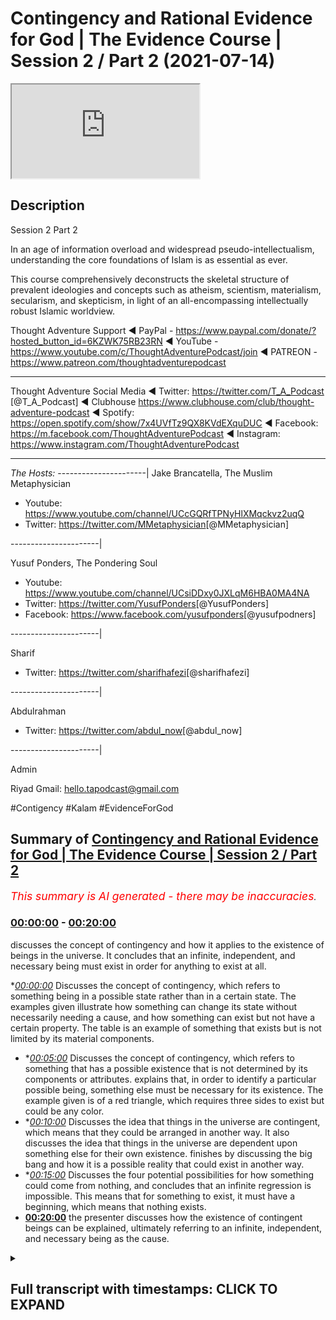 # Contingency and Rational Evidence for God | The Evidence Course | Session 2 / Part 2 (2021-07-14)

<iframe loading='lazy' src='https://www.youtube.com/embed/_jOj2QylBww'></iframe>

## Description

Session 2 Part 2

In an age of information overload and widespread pseudo-intellectualism, understanding the core foundations of Islam is as essential as ever. 

This course comprehensively deconstructs the skeletal structure of prevalent ideologies and concepts such as atheism, scientism, materialism, secularism, and skepticism, in light of an all-encompassing intellectually robust Islamic worldview.


Thought Adventure Support
◄ PayPal - https://www.paypal.com/donate/?hosted_button_id=6KZWK75RB23RN 
◄ YouTube - https://www.youtube.com/c/ThoughtAdventurePodcast/join
◄ PATREON - https://www.patreon.com/thoughtadventurepodcast
____________________________________________________________________

Thought Adventure Social Media
◄ Twitter: https://twitter.com/T_A_Podcast​​ [@T_A_Podcast]
◄ Clubhouse https://www.clubhouse.com/club/thought-adventure-podcast
◄ Spotify: https://open.spotify.com/show/7x4UVfTz9QX8KVdEXquDUC
◄ Facebook: https://m.facebook.com/ThoughtAdventurePodcast
◄ Instagram: https://www.instagram.com/ThoughtAdventurePodcast​

----------------------------------------------------------------

*The Hosts:*
----------------------|
Jake Brancatella, The Muslim Metaphysician

- Youtube: https://www.youtube.com/channel/UCcGQRfTPNyHlXMqckvz2uqQ
- Twitter:  https://twitter.com/MMetaphysician​​ [@MMetaphysician]

----------------------|

Yusuf Ponders, The Pondering Soul

- Youtube: https://www.youtube.com/channel/UCsiDDxy0JXLqM6HBA0MA4NA
- Twitter: https://twitter.com/YusufPonders​​ [@YusufPonders]
- Facebook: https://www.facebook.com/yusufponders​ [@yusufpodners]

----------------------|

Sharif

- Twitter: https://twitter.com/sharifhafezi​​ [@sharifhafezi]

----------------------|

Abdulrahman

- Twitter: https://twitter.com/abdul_now​ [@abdul_now]

----------------------|

Admin

Riyad 
Gmail: hello.tapodcast@gmail.com

#Contigency #Kalam #EvidenceForGod

## Summary of [Contingency and Rational Evidence for God | The Evidence Course | Session 2 / Part 2](https://www.youtube.com/watch?v=_jOj2QylBww)


*<span style="color:red; font-size:125%">This summary is AI generated - there may be inaccuracies</span>. [](/)*

### [00:00:00](https://www.youtube.com/watch?v=_jOj2QylBww&t=0) - [00:20:00](https://www.youtube.com/watch?v=_jOj2QylBww&t=1200)

 discusses the concept of contingency and how it applies to the existence of beings in the universe. It concludes that an infinite, independent, and necessary being must exist in order for anything to exist at all.

**[00:00:00](https://www.youtube.com/watch?v=_jOj2QylBww&t=0)* Discusses the concept of contingency, which refers to something being in a possible state rather than in a certain state. The examples given illustrate how something can change its state without necessarily needing a cause, and how something can exist but not have a certain property. The table is an example of something that exists but is not limited by its material components.
* **[00:05:00](https://www.youtube.com/watch?v=_jOj2QylBww&t=300)* Discusses the concept of contingency, which refers to something that has a possible existence that is not determined by its components or attributes.  explains that, in order to identify a particular possible being, something else must be necessary for its existence. The example given is of a red triangle, which requires three sides to exist but could be any color.
* **[00:10:00](https://www.youtube.com/watch?v=_jOj2QylBww&t=600)* Discusses the idea that things in the universe are contingent, which means that they could be arranged in another way. It also discusses the idea that things in the universe are dependent upon something else for their own existence.  finishes by discussing the big bang and how it is a possible reality that could exist in another way.
* **[00:15:00](https://www.youtube.com/watch?v=_jOj2QylBww&t=900)* Discusses the four potential possibilities for how something could come from nothing, and concludes that an infinite regression is impossible. This means that for something to exist, it must have a beginning, which means that nothing exists.
* **[00:20:00](https://www.youtube.com/watch?v=_jOj2QylBww&t=1200)**  the presenter discusses how the existence of contingent beings can be explained, ultimately referring to an infinite, independent, and necessary being as the cause.

<details><summary><h2>Full transcript with timestamps: CLICK TO EXPAND</h2></summary>

[0:00:15](https://youtu.be/_jOj2QylBww?t=15) rational thinking requires us to sense  
[0:00:17](https://youtu.be/_jOj2QylBww?t=17) the reality as a starting point  
[0:00:19](https://youtu.be/_jOj2QylBww?t=19) the verses of the quran also direct us  
[0:00:22](https://youtu.be/_jOj2QylBww?t=22) to study the reality around us  
[0:00:24](https://youtu.be/_jOj2QylBww?t=24) as a means to understand the existence  
[0:00:25](https://youtu.be/_jOj2QylBww?t=25) of the creator  
[0:00:28](https://youtu.be/_jOj2QylBww?t=28) this leads us to the idea of contingency  
[0:00:33](https://youtu.be/_jOj2QylBww?t=33) in essence identifying something as  
[0:00:35](https://youtu.be/_jOj2QylBww?t=35) contingent  
[0:00:36](https://youtu.be/_jOj2QylBww?t=36) results in us asking the question  
[0:00:40](https://youtu.be/_jOj2QylBww?t=40) why does it exist or primarily what is  
[0:00:43](https://youtu.be/_jOj2QylBww?t=43) the cause  
[0:00:44](https://youtu.be/_jOj2QylBww?t=44) behind its existence  
[0:00:47](https://youtu.be/_jOj2QylBww?t=47) i think it's important that we get into  
[0:00:49](https://youtu.be/_jOj2QylBww?t=49) the discussion and explain what this  
[0:00:50](https://youtu.be/_jOj2QylBww?t=50) term contingent really means  
[0:00:53](https://youtu.be/_jOj2QylBww?t=53) but before i go in and explain directly  
[0:00:55](https://youtu.be/_jOj2QylBww?t=55) what contingent means  
[0:00:56](https://youtu.be/_jOj2QylBww?t=56) i want to give you some examples and  
[0:00:58](https://youtu.be/_jOj2QylBww?t=58) it's through these examples that will  
[0:01:00](https://youtu.be/_jOj2QylBww?t=60) better understand what this term is  
[0:01:03](https://youtu.be/_jOj2QylBww?t=63) so imagine while you're watching this  
[0:01:05](https://youtu.be/_jOj2QylBww?t=65) video  
[0:01:06](https://youtu.be/_jOj2QylBww?t=66) you see a tennis ball flash across the  
[0:01:09](https://youtu.be/_jOj2QylBww?t=69) screen  
[0:01:11](https://youtu.be/_jOj2QylBww?t=71) yours and my natural reaction is to ask  
[0:01:15](https://youtu.be/_jOj2QylBww?t=75) who and what caused that to occur what  
[0:01:18](https://youtu.be/_jOj2QylBww?t=78) caused this tennis ball  
[0:01:19](https://youtu.be/_jOj2QylBww?t=79) to move from one part of the screen to  
[0:01:21](https://youtu.be/_jOj2QylBww?t=81) another  
[0:01:23](https://youtu.be/_jOj2QylBww?t=83) similarly if i hear a knocking on the  
[0:01:26](https://youtu.be/_jOj2QylBww?t=86) door  
[0:01:28](https://youtu.be/_jOj2QylBww?t=88) i'm going to ask the question who's  
[0:01:30](https://youtu.be/_jOj2QylBww?t=90) caused the knocking on the door  
[0:01:33](https://youtu.be/_jOj2QylBww?t=93) what is the cause behind that knocking  
[0:01:34](https://youtu.be/_jOj2QylBww?t=94) on the door  
[0:01:36](https://youtu.be/_jOj2QylBww?t=96) and so with these two examples  
[0:01:40](https://youtu.be/_jOj2QylBww?t=100) we're noticing certain things the first  
[0:01:43](https://youtu.be/_jOj2QylBww?t=103) thing that we notice  
[0:01:44](https://youtu.be/_jOj2QylBww?t=104) is the idea of change when something  
[0:01:48](https://youtu.be/_jOj2QylBww?t=108) changes from one form to another  
[0:01:51](https://youtu.be/_jOj2QylBww?t=111) we ask the question what brought that  
[0:01:54](https://youtu.be/_jOj2QylBww?t=114) change about  
[0:01:55](https://youtu.be/_jOj2QylBww?t=115) the second thing is that these things  
[0:01:58](https://youtu.be/_jOj2QylBww?t=118) don't have to be the way they are  
[0:02:02](https://youtu.be/_jOj2QylBww?t=122) so when a ball moves it doesn't have to  
[0:02:05](https://youtu.be/_jOj2QylBww?t=125) move  
[0:02:06](https://youtu.be/_jOj2QylBww?t=126) but it does move and it might have moved  
[0:02:09](https://youtu.be/_jOj2QylBww?t=129) from a position of  
[0:02:10](https://youtu.be/_jOj2QylBww?t=130) uh stationary position to  
[0:02:14](https://youtu.be/_jOj2QylBww?t=134) motion so there is change and there's  
[0:02:17](https://youtu.be/_jOj2QylBww?t=137) not  
[0:02:17](https://youtu.be/_jOj2QylBww?t=137) just change but it changes in a way they  
[0:02:20](https://youtu.be/_jOj2QylBww?t=140) didn't have to  
[0:02:22](https://youtu.be/_jOj2QylBww?t=142) so when we've identified these two  
[0:02:25](https://youtu.be/_jOj2QylBww?t=145) characteristics  
[0:02:26](https://youtu.be/_jOj2QylBww?t=146) that there is change and that it didn't  
[0:02:28](https://youtu.be/_jOj2QylBww?t=148) have to be that way  
[0:02:31](https://youtu.be/_jOj2QylBww?t=151) when we identify these two things we  
[0:02:33](https://youtu.be/_jOj2QylBww?t=153) inevitably ask  
[0:02:35](https://youtu.be/_jOj2QylBww?t=155) what is the reason for it to do that why  
[0:02:38](https://youtu.be/_jOj2QylBww?t=158) did it change  
[0:02:40](https://youtu.be/_jOj2QylBww?t=160) or in essence what is the cause  
[0:02:44](https://youtu.be/_jOj2QylBww?t=164) that has caused this particular state so  
[0:02:46](https://youtu.be/_jOj2QylBww?t=166) a door  
[0:02:47](https://youtu.be/_jOj2QylBww?t=167) the door is not knocking there is no  
[0:02:50](https://youtu.be/_jOj2QylBww?t=170) sound coming from the door  
[0:02:51](https://youtu.be/_jOj2QylBww?t=171) and suddenly i hear tap tap tap  
[0:02:55](https://youtu.be/_jOj2QylBww?t=175) and there is a knocking and i think to  
[0:02:57](https://youtu.be/_jOj2QylBww?t=177) myself  
[0:02:58](https://youtu.be/_jOj2QylBww?t=178) that's a change in state and so as a  
[0:03:01](https://youtu.be/_jOj2QylBww?t=181) result  
[0:03:02](https://youtu.be/_jOj2QylBww?t=182) and it's not necessary for the door just  
[0:03:05](https://youtu.be/_jOj2QylBww?t=185) make this sound  
[0:03:07](https://youtu.be/_jOj2QylBww?t=187) so i'm going to ask what's caused that  
[0:03:09](https://youtu.be/_jOj2QylBww?t=189) what's the explanation behind it  
[0:03:11](https://youtu.be/_jOj2QylBww?t=191) who caused it therefore we say that it's  
[0:03:15](https://youtu.be/_jOj2QylBww?t=195) in a possible state  
[0:03:17](https://youtu.be/_jOj2QylBww?t=197) knocking is a possibility of the door  
[0:03:20](https://youtu.be/_jOj2QylBww?t=200) the ball moving is a possibility of the  
[0:03:22](https://youtu.be/_jOj2QylBww?t=202) ball  
[0:03:23](https://youtu.be/_jOj2QylBww?t=203) yeah the fact that the ball is  
[0:03:25](https://youtu.be/_jOj2QylBww?t=205) stationary is a possibility  
[0:03:27](https://youtu.be/_jOj2QylBww?t=207) of the the ball as well  
[0:03:30](https://youtu.be/_jOj2QylBww?t=210) let's look at another example let's look  
[0:03:33](https://youtu.be/_jOj2QylBww?t=213) at the example of a table made out of  
[0:03:35](https://youtu.be/_jOj2QylBww?t=215) wood  
[0:03:36](https://youtu.be/_jOj2QylBww?t=216) the wooden table's existence existence  
[0:03:40](https://youtu.be/_jOj2QylBww?t=220) is dependent upon the existence of wood  
[0:03:42](https://youtu.be/_jOj2QylBww?t=222) what it's made out of  
[0:03:43](https://youtu.be/_jOj2QylBww?t=223) i have a wooden table it's made out of  
[0:03:46](https://youtu.be/_jOj2QylBww?t=226) wood  
[0:03:47](https://youtu.be/_jOj2QylBww?t=227) if i had no wood i would have no table  
[0:03:51](https://youtu.be/_jOj2QylBww?t=231) but let's ask the other question  
[0:03:54](https://youtu.be/_jOj2QylBww?t=234) if i had wood does it mean i have a  
[0:03:57](https://youtu.be/_jOj2QylBww?t=237) table  
[0:03:59](https://youtu.be/_jOj2QylBww?t=239) the answer is no why why why can we say  
[0:04:02](https://youtu.be/_jOj2QylBww?t=242) that if i had wood  
[0:04:03](https://youtu.be/_jOj2QylBww?t=243) does not necessarily mean i have a table  
[0:04:05](https://youtu.be/_jOj2QylBww?t=245) that's because  
[0:04:07](https://youtu.be/_jOj2QylBww?t=247) the wood that makes up the table it  
[0:04:09](https://youtu.be/_jOj2QylBww?t=249) could be  
[0:04:10](https://youtu.be/_jOj2QylBww?t=250) in a number of possible states  
[0:04:13](https://youtu.be/_jOj2QylBww?t=253) one of which is a table so that you out  
[0:04:16](https://youtu.be/_jOj2QylBww?t=256) of the wood you could make a chair  
[0:04:17](https://youtu.be/_jOj2QylBww?t=257) out of the wood you could make a make a  
[0:04:19](https://youtu.be/_jOj2QylBww?t=259) wooden bed  
[0:04:21](https://youtu.be/_jOj2QylBww?t=261) out of the wood maybe spoons so simply  
[0:04:24](https://youtu.be/_jOj2QylBww?t=264) having its material components  
[0:04:26](https://youtu.be/_jOj2QylBww?t=266) doesn't necessitate the existence of the  
[0:04:28](https://youtu.be/_jOj2QylBww?t=268) particular form  
[0:04:30](https://youtu.be/_jOj2QylBww?t=270) in this case the table so just because i  
[0:04:32](https://youtu.be/_jOj2QylBww?t=272) have  
[0:04:33](https://youtu.be/_jOj2QylBww?t=273) the word does not necessarily mean i  
[0:04:36](https://youtu.be/_jOj2QylBww?t=276) have the table  
[0:04:37](https://youtu.be/_jOj2QylBww?t=277) because the word could exist in a number  
[0:04:39](https://youtu.be/_jOj2QylBww?t=279) of different  
[0:04:40](https://youtu.be/_jOj2QylBww?t=280) possible states so it and also the other  
[0:04:44](https://youtu.be/_jOj2QylBww?t=284) thing about the  
[0:04:45](https://youtu.be/_jOj2QylBww?t=285) the table is that it's could be bigger  
[0:04:48](https://youtu.be/_jOj2QylBww?t=288) and smaller than it actually maybe is  
[0:04:51](https://youtu.be/_jOj2QylBww?t=291) so it could be four feet wide or it  
[0:04:54](https://youtu.be/_jOj2QylBww?t=294) could be two feet wide  
[0:04:56](https://youtu.be/_jOj2QylBww?t=296) so the table is therefore limited  
[0:05:00](https://youtu.be/_jOj2QylBww?t=300) has a particular set of dimensions  
[0:05:03](https://youtu.be/_jOj2QylBww?t=303) has a specific or set of limits  
[0:05:10](https://youtu.be/_jOj2QylBww?t=310) so by identifying the specific set of  
[0:05:13](https://youtu.be/_jOj2QylBww?t=313) limits  
[0:05:13](https://youtu.be/_jOj2QylBww?t=313) out of a number of possible limits could  
[0:05:15](https://youtu.be/_jOj2QylBww?t=315) be bigger could be smaller  
[0:05:17](https://youtu.be/_jOj2QylBww?t=317) we would validly ask the question why is  
[0:05:20](https://youtu.be/_jOj2QylBww?t=320) it  
[0:05:20](https://youtu.be/_jOj2QylBww?t=320) that size why is the wood  
[0:05:24](https://youtu.be/_jOj2QylBww?t=324) into a table and not a chair  
[0:05:28](https://youtu.be/_jOj2QylBww?t=328) whose does its material components  
[0:05:30](https://youtu.be/_jOj2QylBww?t=330) determine  
[0:05:31](https://youtu.be/_jOj2QylBww?t=331) obviously a particular size or  
[0:05:32](https://youtu.be/_jOj2QylBww?t=332) limitations no it doesn't not  
[0:05:34](https://youtu.be/_jOj2QylBww?t=334) necessarily  
[0:05:35](https://youtu.be/_jOj2QylBww?t=335) if i had loads of wood i could still  
[0:05:37](https://youtu.be/_jOj2QylBww?t=337) make a small table and leave the rest of  
[0:05:39](https://youtu.be/_jOj2QylBww?t=339) the wood away  
[0:05:41](https://youtu.be/_jOj2QylBww?t=341) or does it be in a table mean it has to  
[0:05:43](https://youtu.be/_jOj2QylBww?t=343) be a particular size no it doesn't  
[0:05:46](https://youtu.be/_jOj2QylBww?t=346) so we can have numerous potential sizes  
[0:05:50](https://youtu.be/_jOj2QylBww?t=350) so what we're identifying is that a  
[0:05:52](https://youtu.be/_jOj2QylBww?t=352) particular wooden table  
[0:05:54](https://youtu.be/_jOj2QylBww?t=354) with a particular set of attributes or  
[0:05:56](https://youtu.be/_jOj2QylBww?t=356) limits  
[0:05:57](https://youtu.be/_jOj2QylBww?t=357) could not have been determined by itself  
[0:06:00](https://youtu.be/_jOj2QylBww?t=360) not by it being table  
[0:06:02](https://youtu.be/_jOj2QylBww?t=362) defining its size and it's its trait and  
[0:06:04](https://youtu.be/_jOj2QylBww?t=364) not  
[0:06:05](https://youtu.be/_jOj2QylBww?t=365) by having wood does it define that it  
[0:06:06](https://youtu.be/_jOj2QylBww?t=366) has to be of a certain size and certain  
[0:06:09](https://youtu.be/_jOj2QylBww?t=369) attributes and traits it requires  
[0:06:13](https://youtu.be/_jOj2QylBww?t=373) something other than that the existence  
[0:06:16](https://youtu.be/_jOj2QylBww?t=376) of a table  
[0:06:17](https://youtu.be/_jOj2QylBww?t=377) and something other than the existence  
[0:06:19](https://youtu.be/_jOj2QylBww?t=379) of the wood  
[0:06:20](https://youtu.be/_jOj2QylBww?t=380) in order to determine the existence of a  
[0:06:23](https://youtu.be/_jOj2QylBww?t=383) wooden table  
[0:06:28](https://youtu.be/_jOj2QylBww?t=388) furthermore another point the table  
[0:06:31](https://youtu.be/_jOj2QylBww?t=391) didn't always  
[0:06:32](https://youtu.be/_jOj2QylBww?t=392) have to exist it had a beginning to its  
[0:06:35](https://youtu.be/_jOj2QylBww?t=395) existence  
[0:06:36](https://youtu.be/_jOj2QylBww?t=396) and wasn't eternally existent  
[0:06:39](https://youtu.be/_jOj2QylBww?t=399) so it's possible so it's a possible  
[0:06:42](https://youtu.be/_jOj2QylBww?t=402) existence  
[0:06:43](https://youtu.be/_jOj2QylBww?t=403) i could have been non-existent that's  
[0:06:46](https://youtu.be/_jOj2QylBww?t=406) one of its possible  
[0:06:47](https://youtu.be/_jOj2QylBww?t=407) states of a thing that begins to exist  
[0:06:51](https://youtu.be/_jOj2QylBww?t=411) or it could exist i could  
[0:06:55](https://youtu.be/_jOj2QylBww?t=415) come into existence so contingency this  
[0:06:58](https://youtu.be/_jOj2QylBww?t=418) word  
[0:06:59](https://youtu.be/_jOj2QylBww?t=419) when we come back to it is identifying  
[0:07:01](https://youtu.be/_jOj2QylBww?t=421) that certain things that exist  
[0:07:04](https://youtu.be/_jOj2QylBww?t=424) have a possible existence that's why  
[0:07:06](https://youtu.be/_jOj2QylBww?t=426) they use another word for contingency  
[0:07:08](https://youtu.be/_jOj2QylBww?t=428) like the pos  
[0:07:09](https://youtu.be/_jOj2QylBww?t=429) a possible being here just as a side  
[0:07:11](https://youtu.be/_jOj2QylBww?t=431) point when we say  
[0:07:12](https://youtu.be/_jOj2QylBww?t=432) being we're not saying being like human  
[0:07:15](https://youtu.be/_jOj2QylBww?t=435) being  
[0:07:16](https://youtu.be/_jOj2QylBww?t=436) or you know living being being is that  
[0:07:19](https://youtu.be/_jOj2QylBww?t=439) which exists  
[0:07:20](https://youtu.be/_jOj2QylBww?t=440) yeah and we're saying therefore that  
[0:07:22](https://youtu.be/_jOj2QylBww?t=442) that which exists  
[0:07:24](https://youtu.be/_jOj2QylBww?t=444) is which is contingent is a possible  
[0:07:26](https://youtu.be/_jOj2QylBww?t=446) being it's a possibility  
[0:07:28](https://youtu.be/_jOj2QylBww?t=448) it has a number of possible possibility  
[0:07:31](https://youtu.be/_jOj2QylBww?t=451) because it has a number of possibilities  
[0:07:34](https://youtu.be/_jOj2QylBww?t=454) i  
[0:07:34](https://youtu.be/_jOj2QylBww?t=454) a contingent uh possible being  
[0:07:38](https://youtu.be/_jOj2QylBww?t=458) then there needs to be then we ask the  
[0:07:40](https://youtu.be/_jOj2QylBww?t=460) question  
[0:07:42](https://youtu.be/_jOj2QylBww?t=462) that the possibility pushes us to ask  
[0:07:43](https://youtu.be/_jOj2QylBww?t=463) the question  
[0:07:45](https://youtu.be/_jOj2QylBww?t=465) why is it that possibility as opposed to  
[0:07:48](https://youtu.be/_jOj2QylBww?t=468) any other possibility  
[0:07:49](https://youtu.be/_jOj2QylBww?t=469) let me give you another example because  
[0:07:52](https://youtu.be/_jOj2QylBww?t=472) sometimes these terms  
[0:07:53](https://youtu.be/_jOj2QylBww?t=473) and these ideas can be a little bit  
[0:07:55](https://youtu.be/_jOj2QylBww?t=475) confusing  
[0:07:57](https://youtu.be/_jOj2QylBww?t=477) a red triangle  
[0:08:00](https://youtu.be/_jOj2QylBww?t=480) so three sides are necessary for a  
[0:08:02](https://youtu.be/_jOj2QylBww?t=482) triangle  
[0:08:03](https://youtu.be/_jOj2QylBww?t=483) we have to have three sides in order to  
[0:08:06](https://youtu.be/_jOj2QylBww?t=486) have a triangle you can't have a four  
[0:08:07](https://youtu.be/_jOj2QylBww?t=487) sided triangle  
[0:08:08](https://youtu.be/_jOj2QylBww?t=488) or you can't have a round triangle so  
[0:08:12](https://youtu.be/_jOj2QylBww?t=492) three sides is necessary for the  
[0:08:14](https://youtu.be/_jOj2QylBww?t=494) existence of a triangle  
[0:08:17](https://youtu.be/_jOj2QylBww?t=497) but the fact that it's a red triangle  
[0:08:20](https://youtu.be/_jOj2QylBww?t=500) red is not a necessity  
[0:08:23](https://youtu.be/_jOj2QylBww?t=503) for the existence of a triangle in fact  
[0:08:26](https://youtu.be/_jOj2QylBww?t=506) the triangle could be any colour  
[0:08:27](https://youtu.be/_jOj2QylBww?t=507) could be red yellow blue pink purple  
[0:08:30](https://youtu.be/_jOj2QylBww?t=510) whatever  
[0:08:31](https://youtu.be/_jOj2QylBww?t=511) yeah the rainbow colours it could be any  
[0:08:33](https://youtu.be/_jOj2QylBww?t=513) of these colours  
[0:08:35](https://youtu.be/_jOj2QylBww?t=515) so the fact that the tread triangle or  
[0:08:37](https://youtu.be/_jOj2QylBww?t=517) the triangle is a particular possibility  
[0:08:40](https://youtu.be/_jOj2QylBww?t=520) particular color and makes us identify  
[0:08:43](https://youtu.be/_jOj2QylBww?t=523) that  
[0:08:44](https://youtu.be/_jOj2QylBww?t=524) there is something that has given the  
[0:08:46](https://youtu.be/_jOj2QylBww?t=526) possibility  
[0:08:47](https://youtu.be/_jOj2QylBww?t=527) or actualized its possibility in that  
[0:08:50](https://youtu.be/_jOj2QylBww?t=530) sense  
[0:08:51](https://youtu.be/_jOj2QylBww?t=531) and that thing that actualizes it causes  
[0:08:53](https://youtu.be/_jOj2QylBww?t=533) it to be red as opposed to blue or green  
[0:08:55](https://youtu.be/_jOj2QylBww?t=535) or pink  
[0:08:56](https://youtu.be/_jOj2QylBww?t=536) that thing that causes it can't be a  
[0:08:58](https://youtu.be/_jOj2QylBww?t=538) triangle because it's not in the  
[0:09:00](https://youtu.be/_jOj2QylBww?t=540) definition of a triangle to be red  
[0:09:02](https://youtu.be/_jOj2QylBww?t=542) and it can't be being red because red is  
[0:09:04](https://youtu.be/_jOj2QylBww?t=544) a attribute  
[0:09:06](https://youtu.be/_jOj2QylBww?t=546) of the actual particular triangle so  
[0:09:08](https://youtu.be/_jOj2QylBww?t=548) it's outside of that  
[0:09:09](https://youtu.be/_jOj2QylBww?t=549) shape so what we sense when we talk  
[0:09:13](https://youtu.be/_jOj2QylBww?t=553) about contingent  
[0:09:14](https://youtu.be/_jOj2QylBww?t=554) or possible things beings  
[0:09:17](https://youtu.be/_jOj2QylBww?t=557) is we're we're sensing its dependency  
[0:09:21](https://youtu.be/_jOj2QylBww?t=561) upon something else for its existence so  
[0:09:24](https://youtu.be/_jOj2QylBww?t=564) a red triangle  
[0:09:25](https://youtu.be/_jOj2QylBww?t=565) for it to be red requires somebody to  
[0:09:28](https://youtu.be/_jOj2QylBww?t=568) draw a red triangle yeah as opposed to a  
[0:09:31](https://youtu.be/_jOj2QylBww?t=571) green one  
[0:09:32](https://youtu.be/_jOj2QylBww?t=572) so something has to have caused it yeah  
[0:09:34](https://youtu.be/_jOj2QylBww?t=574) this is what we're we're saying  
[0:09:36](https://youtu.be/_jOj2QylBww?t=576) what we're understanding what we're  
[0:09:38](https://youtu.be/_jOj2QylBww?t=578) sensing and we're sensing from the  
[0:09:39](https://youtu.be/_jOj2QylBww?t=579) possible being  
[0:09:41](https://youtu.be/_jOj2QylBww?t=581) a dependency  
[0:09:44](https://youtu.be/_jOj2QylBww?t=584) so in other words so what we're sensing  
[0:09:46](https://youtu.be/_jOj2QylBww?t=586) is something dependent  
[0:09:47](https://youtu.be/_jOj2QylBww?t=587) in other words contingent  
[0:09:51](https://youtu.be/_jOj2QylBww?t=591) and this is when we identify that things  
[0:09:53](https://youtu.be/_jOj2QylBww?t=593) didn't always have to exist  
[0:09:55](https://youtu.be/_jOj2QylBww?t=595) so if we had we we can say something is  
[0:09:56](https://youtu.be/_jOj2QylBww?t=596) contingent or dependent  
[0:09:58](https://youtu.be/_jOj2QylBww?t=598) if things did not always have to exist  
[0:10:01](https://youtu.be/_jOj2QylBww?t=601) yeah like the movement of the ball  
[0:10:03](https://youtu.be/_jOj2QylBww?t=603) didn't always  
[0:10:05](https://youtu.be/_jOj2QylBww?t=605) exist and it's necessary and it's not  
[0:10:07](https://youtu.be/_jOj2QylBww?t=607) necessary  
[0:10:08](https://youtu.be/_jOj2QylBww?t=608) for the ball to move that the attributes  
[0:10:11](https://youtu.be/_jOj2QylBww?t=611) of a thing  
[0:10:12](https://youtu.be/_jOj2QylBww?t=612) of a being could be something else it  
[0:10:15](https://youtu.be/_jOj2QylBww?t=615) doesn't have to be that way  
[0:10:16](https://youtu.be/_jOj2QylBww?t=616) so the table could have been bigger or  
[0:10:18](https://youtu.be/_jOj2QylBww?t=618) smaller it's not necessary for the table  
[0:10:21](https://youtu.be/_jOj2QylBww?t=621) to be this particular size as opposed to  
[0:10:23](https://youtu.be/_jOj2QylBww?t=623) another size  
[0:10:24](https://youtu.be/_jOj2QylBww?t=624) we can say something's contingent i  
[0:10:26](https://youtu.be/_jOj2QylBww?t=626) dependent  
[0:10:27](https://youtu.be/_jOj2QylBww?t=627) if the thing could be potentially  
[0:10:29](https://youtu.be/_jOj2QylBww?t=629) arranged in another way  
[0:10:32](https://youtu.be/_jOj2QylBww?t=632) if we identify one or all three of these  
[0:10:35](https://youtu.be/_jOj2QylBww?t=635) aspects  
[0:10:36](https://youtu.be/_jOj2QylBww?t=636) of a thing we necessarily ask the  
[0:10:38](https://youtu.be/_jOj2QylBww?t=638) question  
[0:10:39](https://youtu.be/_jOj2QylBww?t=639) what caused it or who determined it  
[0:10:43](https://youtu.be/_jOj2QylBww?t=643) to be that way i what is it dependent  
[0:10:46](https://youtu.be/_jOj2QylBww?t=646) upon  
[0:10:48](https://youtu.be/_jOj2QylBww?t=648) so how does this answer the question  
[0:10:50](https://youtu.be/_jOj2QylBww?t=650) does a creator exist  
[0:10:51](https://youtu.be/_jOj2QylBww?t=651) or not if we identify that things we  
[0:10:55](https://youtu.be/_jOj2QylBww?t=655) sense within the universe and in fact  
[0:10:57](https://youtu.be/_jOj2QylBww?t=657) the universe as a whole is contingent  
[0:11:02](https://youtu.be/_jOj2QylBww?t=662) so that means we're sensing that the  
[0:11:04](https://youtu.be/_jOj2QylBww?t=664) universe or things within the universe  
[0:11:06](https://youtu.be/_jOj2QylBww?t=666) began to exist that they have  
[0:11:09](https://youtu.be/_jOj2QylBww?t=669) attributes that these attributes  
[0:11:13](https://youtu.be/_jOj2QylBww?t=673) are could be other than what they are  
[0:11:16](https://youtu.be/_jOj2QylBww?t=676) yeah that they could be that the things  
[0:11:18](https://youtu.be/_jOj2QylBww?t=678) within the universe and the universe as  
[0:11:20](https://youtu.be/_jOj2QylBww?t=680) well could be arranged in another way  
[0:11:22](https://youtu.be/_jOj2QylBww?t=682) as opposed to the way that we have come  
[0:11:24](https://youtu.be/_jOj2QylBww?t=684) to see it  
[0:11:25](https://youtu.be/_jOj2QylBww?t=685) then we understand that the universe  
[0:11:27](https://youtu.be/_jOj2QylBww?t=687) itself is dependent  
[0:11:30](https://youtu.be/_jOj2QylBww?t=690) i it requires something else to have  
[0:11:32](https://youtu.be/_jOj2QylBww?t=692) determined the existence  
[0:11:34](https://youtu.be/_jOj2QylBww?t=694) of the universe and so  
[0:11:37](https://youtu.be/_jOj2QylBww?t=697) this can be used this argument this  
[0:11:39](https://youtu.be/_jOj2QylBww?t=699) point about contingency can be used in a  
[0:11:41](https://youtu.be/_jOj2QylBww?t=701) number of ways  
[0:11:43](https://youtu.be/_jOj2QylBww?t=703) so i'll give one of the ways and maybe a  
[0:11:45](https://youtu.be/_jOj2QylBww?t=705) couple of other ways as well  
[0:11:47](https://youtu.be/_jOj2QylBww?t=707) firstly let's look at the issue of the  
[0:11:49](https://youtu.be/_jOj2QylBww?t=709) wooden table yeah  
[0:11:50](https://youtu.be/_jOj2QylBww?t=710) so we say the wooden table is a  
[0:11:53](https://youtu.be/_jOj2QylBww?t=713) contingent being it's not  
[0:11:54](https://youtu.be/_jOj2QylBww?t=714) always existed it required something  
[0:11:57](https://youtu.be/_jOj2QylBww?t=717) else for its existence  
[0:11:59](https://youtu.be/_jOj2QylBww?t=719) if we look at it just from a material  
[0:12:00](https://youtu.be/_jOj2QylBww?t=720) course we can say that the  
[0:12:03](https://youtu.be/_jOj2QylBww?t=723) the wooden table for it to exist  
[0:12:05](https://youtu.be/_jOj2QylBww?t=725) required  
[0:12:06](https://youtu.be/_jOj2QylBww?t=726) would to exist we can say that wood does  
[0:12:09](https://youtu.be/_jOj2QylBww?t=729) not  
[0:12:10](https://youtu.be/_jOj2QylBww?t=730) exist unless it had again it's a  
[0:12:12](https://youtu.be/_jOj2QylBww?t=732) contingent being it requires something  
[0:12:14](https://youtu.be/_jOj2QylBww?t=734) else  
[0:12:15](https://youtu.be/_jOj2QylBww?t=735) it hasn't always existed it's limited  
[0:12:17](https://youtu.be/_jOj2QylBww?t=737) it's finite it's dependent on specific  
[0:12:19](https://youtu.be/_jOj2QylBww?t=739) attributes  
[0:12:20](https://youtu.be/_jOj2QylBww?t=740) and it requires trees to exist that's  
[0:12:22](https://youtu.be/_jOj2QylBww?t=742) why we get wood obviously  
[0:12:24](https://youtu.be/_jOj2QylBww?t=744) trees themselves they are limited finite  
[0:12:26](https://youtu.be/_jOj2QylBww?t=746) dependent  
[0:12:27](https://youtu.be/_jOj2QylBww?t=747) they have specific attributes they  
[0:12:29](https://youtu.be/_jOj2QylBww?t=749) require oxygen they require  
[0:12:31](https://youtu.be/_jOj2QylBww?t=751) soil they require require water they  
[0:12:33](https://youtu.be/_jOj2QylBww?t=753) also require sunlight  
[0:12:35](https://youtu.be/_jOj2QylBww?t=755) so they're dependent upon the sun the  
[0:12:38](https://youtu.be/_jOj2QylBww?t=758) sun itself is also a limited being  
[0:12:41](https://youtu.be/_jOj2QylBww?t=761) it has a certain size as a certain shape  
[0:12:44](https://youtu.be/_jOj2QylBww?t=764) as a certain amount of energy has  
[0:12:45](https://youtu.be/_jOj2QylBww?t=765) certain attributes  
[0:12:47](https://youtu.be/_jOj2QylBww?t=767) and also the sun itself is limited or  
[0:12:50](https://youtu.be/_jOj2QylBww?t=770) it's dependent  
[0:12:52](https://youtu.be/_jOj2QylBww?t=772) and it's dependent upon you know what  
[0:12:54](https://youtu.be/_jOj2QylBww?t=774) they say is the the for the sun to exist  
[0:12:56](https://youtu.be/_jOj2QylBww?t=776) you have to have  
[0:12:56](https://youtu.be/_jOj2QylBww?t=776) gas hydrogen gas and the hydrogen gas  
[0:13:00](https://youtu.be/_jOj2QylBww?t=780) comes together in the force of gravity  
[0:13:01](https://youtu.be/_jOj2QylBww?t=781) and there's a fusion  
[0:13:03](https://youtu.be/_jOj2QylBww?t=783) of two atoms now some of this maybe  
[0:13:05](https://youtu.be/_jOj2QylBww?t=785) sounds a lot of scientific  
[0:13:07](https://youtu.be/_jOj2QylBww?t=787) but the point here is not about the  
[0:13:10](https://youtu.be/_jOj2QylBww?t=790) science per se  
[0:13:11](https://youtu.be/_jOj2QylBww?t=791) the point here is about understanding  
[0:13:13](https://youtu.be/_jOj2QylBww?t=793) that limited  
[0:13:15](https://youtu.be/_jOj2QylBww?t=795) things exist with specific attributes  
[0:13:17](https://youtu.be/_jOj2QylBww?t=797) that could be other way  
[0:13:19](https://youtu.be/_jOj2QylBww?t=799) and they began to exist and therefore  
[0:13:21](https://youtu.be/_jOj2QylBww?t=801) and not only did they begin to exist but  
[0:13:23](https://youtu.be/_jOj2QylBww?t=803) they depended upon  
[0:13:24](https://youtu.be/_jOj2QylBww?t=804) something else for its own existence so  
[0:13:26](https://youtu.be/_jOj2QylBww?t=806) we can go back so we can talk about the  
[0:13:28](https://youtu.be/_jOj2QylBww?t=808) fusion of hydrogen atoms  
[0:13:30](https://youtu.be/_jOj2QylBww?t=810) that creates heavier elements this  
[0:13:32](https://youtu.be/_jOj2QylBww?t=812) causes the release of energy  
[0:13:34](https://youtu.be/_jOj2QylBww?t=814) and heat and light which causes us to  
[0:13:36](https://youtu.be/_jOj2QylBww?t=816) have the sun which causes us to have  
[0:13:38](https://youtu.be/_jOj2QylBww?t=818) sunlight and this sunlight gives us  
[0:13:40](https://youtu.be/_jOj2QylBww?t=820) trees that  
[0:13:41](https://youtu.be/_jOj2QylBww?t=821) gives us wood that gives us a wooden  
[0:13:43](https://youtu.be/_jOj2QylBww?t=823) table and we can go back further we can  
[0:13:44](https://youtu.be/_jOj2QylBww?t=824) regress  
[0:13:45](https://youtu.be/_jOj2QylBww?t=825) further and we can say okay where did  
[0:13:48](https://youtu.be/_jOj2QylBww?t=828) this hydrogen where this gas exists and  
[0:13:49](https://youtu.be/_jOj2QylBww?t=829) we can talk about  
[0:13:51](https://youtu.be/_jOj2QylBww?t=831) nebulas that they exist nebulas are  
[0:13:53](https://youtu.be/_jOj2QylBww?t=833) regions in the universe where you have  
[0:13:55](https://youtu.be/_jOj2QylBww?t=835) gas and dust  
[0:13:56](https://youtu.be/_jOj2QylBww?t=836) and they come together in the force of  
[0:13:58](https://youtu.be/_jOj2QylBww?t=838) gravity and we can even ask the question  
[0:14:00](https://youtu.be/_jOj2QylBww?t=840) where did nebulas come from we can talk  
[0:14:02](https://youtu.be/_jOj2QylBww?t=842) about supernovas these are stars that  
[0:14:03](https://youtu.be/_jOj2QylBww?t=843) exploded and therefore  
[0:14:05](https://youtu.be/_jOj2QylBww?t=845) release this gas and dust into the  
[0:14:06](https://youtu.be/_jOj2QylBww?t=846) universe which then comes back together  
[0:14:08](https://youtu.be/_jOj2QylBww?t=848) to form other stars  
[0:14:10](https://youtu.be/_jOj2QylBww?t=850) and we can ask the question about these  
[0:14:12](https://youtu.be/_jOj2QylBww?t=852) supernovas where did they come to  
[0:14:14](https://youtu.be/_jOj2QylBww?t=854) come from what are they dependent upon  
[0:14:15](https://youtu.be/_jOj2QylBww?t=855) they are limited they are finite they're  
[0:14:17](https://youtu.be/_jOj2QylBww?t=857) dependent they have specific attributes  
[0:14:19](https://youtu.be/_jOj2QylBww?t=859) what they depend we can start talking  
[0:14:20](https://youtu.be/_jOj2QylBww?t=860) about maybe the big bang  
[0:14:22](https://youtu.be/_jOj2QylBww?t=862) and again we can look at the big bang we  
[0:14:24](https://youtu.be/_jOj2QylBww?t=864) can say these are  
[0:14:25](https://youtu.be/_jOj2QylBww?t=865) this is a contingent possible reality  
[0:14:29](https://youtu.be/_jOj2QylBww?t=869) that exists  
[0:14:30](https://youtu.be/_jOj2QylBww?t=870) that could exist in another way didn't  
[0:14:31](https://youtu.be/_jOj2QylBww?t=871) have to exist it's not necessary  
[0:14:33](https://youtu.be/_jOj2QylBww?t=873) for us to have a big bank and therefore  
[0:14:35](https://youtu.be/_jOj2QylBww?t=875) a universe and we can ask therefore what  
[0:14:37](https://youtu.be/_jOj2QylBww?t=877) is it dependent upon and we can talk  
[0:14:39](https://youtu.be/_jOj2QylBww?t=879) about  
[0:14:40](https://youtu.be/_jOj2QylBww?t=880) you know quantum singularities and we  
[0:14:42](https://youtu.be/_jOj2QylBww?t=882) can say what does a quantum singularity  
[0:14:44](https://youtu.be/_jOj2QylBww?t=884) depend upon  
[0:14:45](https://youtu.be/_jOj2QylBww?t=885) and we can talk about the you know um  
[0:14:48](https://youtu.be/_jOj2QylBww?t=888) according to one physicist the collision  
[0:14:51](https://youtu.be/_jOj2QylBww?t=891) of membrane structures  
[0:14:52](https://youtu.be/_jOj2QylBww?t=892) and we can say what's the membrane  
[0:14:54](https://youtu.be/_jOj2QylBww?t=894) structures dependent upon they depend  
[0:14:56](https://youtu.be/_jOj2QylBww?t=896) upon the super  
[0:14:57](https://youtu.be/_jOj2QylBww?t=897) string theory and you say what's the  
[0:14:59](https://youtu.be/_jOj2QylBww?t=899) super string theory dependent upon  
[0:15:01](https://youtu.be/_jOj2QylBww?t=901) and we can say super custard theory okay  
[0:15:03](https://youtu.be/_jOj2QylBww?t=903) i'm making it up now  
[0:15:05](https://youtu.be/_jOj2QylBww?t=905) but the point i'm trying to show is that  
[0:15:07](https://youtu.be/_jOj2QylBww?t=907) the the wooden table  
[0:15:09](https://youtu.be/_jOj2QylBww?t=909) there was a series of interdependent  
[0:15:13](https://youtu.be/_jOj2QylBww?t=913) limited contingent beings  
[0:15:17](https://youtu.be/_jOj2QylBww?t=917) each one was dependent upon another  
[0:15:18](https://youtu.be/_jOj2QylBww?t=918) thing that was depend upon another thing  
[0:15:20](https://youtu.be/_jOj2QylBww?t=920) that would depend upon another thing  
[0:15:22](https://youtu.be/_jOj2QylBww?t=922) and so on the question we have  
[0:15:26](https://youtu.be/_jOj2QylBww?t=926) with this is that there are or not the  
[0:15:28](https://youtu.be/_jOj2QylBww?t=928) question but the possibilities that we  
[0:15:30](https://youtu.be/_jOj2QylBww?t=930) have  
[0:15:30](https://youtu.be/_jOj2QylBww?t=930) regards to this is that there are four  
[0:15:33](https://youtu.be/_jOj2QylBww?t=933) potential possibilities  
[0:15:35](https://youtu.be/_jOj2QylBww?t=935) first one there is something that is  
[0:15:38](https://youtu.be/_jOj2QylBww?t=938) limited  
[0:15:40](https://youtu.be/_jOj2QylBww?t=940) but came from absolute nothing  
[0:15:43](https://youtu.be/_jOj2QylBww?t=943) yeah so something started everything off  
[0:15:46](https://youtu.be/_jOj2QylBww?t=946) the second possibility is that there is  
[0:15:49](https://youtu.be/_jOj2QylBww?t=949) an infinite regression  
[0:15:51](https://youtu.be/_jOj2QylBww?t=951) so one thing depends upon another thing  
[0:15:53](https://youtu.be/_jOj2QylBww?t=953) depends upon another thing depends upon  
[0:15:55](https://youtu.be/_jOj2QylBww?t=955) nothing  
[0:15:56](https://youtu.be/_jOj2QylBww?t=956) forever yeah  
[0:16:00](https://youtu.be/_jOj2QylBww?t=960) the third possibility is what we call a  
[0:16:02](https://youtu.be/_jOj2QylBww?t=962) cycle  
[0:16:03](https://youtu.be/_jOj2QylBww?t=963) so maybe something depends upon  
[0:16:04](https://youtu.be/_jOj2QylBww?t=964) something depends upon something  
[0:16:06](https://youtu.be/_jOj2QylBww?t=966) in this cycle so you know some theory  
[0:16:10](https://youtu.be/_jOj2QylBww?t=970) some physicists theorize about this idea  
[0:16:13](https://youtu.be/_jOj2QylBww?t=973) of  
[0:16:13](https://youtu.be/_jOj2QylBww?t=973) the universe explodes out expands gets  
[0:16:16](https://youtu.be/_jOj2QylBww?t=976) to a certain size and then starts to  
[0:16:18](https://youtu.be/_jOj2QylBww?t=978) contract  
[0:16:19](https://youtu.be/_jOj2QylBww?t=979) and comes together into what they call a  
[0:16:22](https://youtu.be/_jOj2QylBww?t=982) big crunch goes to that quantum singular  
[0:16:24](https://youtu.be/_jOj2QylBww?t=984) quantum level singularity and then  
[0:16:26](https://youtu.be/_jOj2QylBww?t=986) explodes back out again  
[0:16:28](https://youtu.be/_jOj2QylBww?t=988) and therefore the universe is in  
[0:16:30](https://youtu.be/_jOj2QylBww?t=990) constant cycle  
[0:16:32](https://youtu.be/_jOj2QylBww?t=992) the fourth possibility is that there  
[0:16:34](https://youtu.be/_jOj2QylBww?t=994) must be  
[0:16:36](https://youtu.be/_jOj2QylBww?t=996) something that's independent to have  
[0:16:39](https://youtu.be/_jOj2QylBww?t=999) initiated this chain  
[0:16:40](https://youtu.be/_jOj2QylBww?t=1000) an independent cause or creator  
[0:16:45](https://youtu.be/_jOj2QylBww?t=1005) so when we look at these four  
[0:16:47](https://youtu.be/_jOj2QylBww?t=1007) possibilities  
[0:16:48](https://youtu.be/_jOj2QylBww?t=1008) and we question the first one could  
[0:16:51](https://youtu.be/_jOj2QylBww?t=1011) something come from nothing  
[0:16:53](https://youtu.be/_jOj2QylBww?t=1013) well we've already said that if  
[0:16:56](https://youtu.be/_jOj2QylBww?t=1016) something is limited  
[0:16:57](https://youtu.be/_jOj2QylBww?t=1017) is finite is dependent then we are  
[0:17:00](https://youtu.be/_jOj2QylBww?t=1020) saying that these things are contingent  
[0:17:02](https://youtu.be/_jOj2QylBww?t=1022) beings we are  
[0:17:03](https://youtu.be/_jOj2QylBww?t=1023) valid not just valid it becomes you know  
[0:17:06](https://youtu.be/_jOj2QylBww?t=1026) necessary for us to ask the question  
[0:17:08](https://youtu.be/_jOj2QylBww?t=1028) what caused its existence  
[0:17:10](https://youtu.be/_jOj2QylBww?t=1030) so how can a limited finite dependent  
[0:17:12](https://youtu.be/_jOj2QylBww?t=1032) thing have no cause for its existence  
[0:17:14](https://youtu.be/_jOj2QylBww?t=1034) just  
[0:17:15](https://youtu.be/_jOj2QylBww?t=1035) exist you know that's the worst form of  
[0:17:18](https://youtu.be/_jOj2QylBww?t=1038) magic that you can have you know when  
[0:17:19](https://youtu.be/_jOj2QylBww?t=1039) people claim  
[0:17:21](https://youtu.be/_jOj2QylBww?t=1041) you know we don't believe in magic and  
[0:17:22](https://youtu.be/_jOj2QylBww?t=1042) we don't believe in superstitions but  
[0:17:24](https://youtu.be/_jOj2QylBww?t=1044) the biggest superstition  
[0:17:25](https://youtu.be/_jOj2QylBww?t=1045) that would exist is that limited finite  
[0:17:28](https://youtu.be/_jOj2QylBww?t=1048) dependent  
[0:17:29](https://youtu.be/_jOj2QylBww?t=1049) things could come from absolute nothing  
[0:17:33](https://youtu.be/_jOj2QylBww?t=1053) by nothing and for no app reason  
[0:17:36](https://youtu.be/_jOj2QylBww?t=1056) whatsoever  
[0:17:37](https://youtu.be/_jOj2QylBww?t=1057) it just is not something that's  
[0:17:38](https://youtu.be/_jOj2QylBww?t=1058) intuitive it breaks the principles of  
[0:17:40](https://youtu.be/_jOj2QylBww?t=1060) causality  
[0:17:42](https://youtu.be/_jOj2QylBww?t=1062) both the axioms of science and the  
[0:17:44](https://youtu.be/_jOj2QylBww?t=1064) components within rational thinking  
[0:17:46](https://youtu.be/_jOj2QylBww?t=1066) so i think it's important that we  
[0:17:47](https://youtu.be/_jOj2QylBww?t=1067) discount that and in  
[0:17:50](https://youtu.be/_jOj2QylBww?t=1070) the third session we'll discuss some of  
[0:17:52](https://youtu.be/_jOj2QylBww?t=1072) these  
[0:17:53](https://youtu.be/_jOj2QylBww?t=1073) contentions to these arguments in more  
[0:17:55](https://youtu.be/_jOj2QylBww?t=1075) detail  
[0:17:56](https://youtu.be/_jOj2QylBww?t=1076) the second possibility is an  
[0:18:00](https://youtu.be/_jOj2QylBww?t=1080) infinite regression so a chain of  
[0:18:02](https://youtu.be/_jOj2QylBww?t=1082) interdependent things  
[0:18:05](https://youtu.be/_jOj2QylBww?t=1085) so the wooden table depends upon wood  
[0:18:08](https://youtu.be/_jOj2QylBww?t=1088) trees sun you know nebulas  
[0:18:12](https://youtu.be/_jOj2QylBww?t=1092) uh supernovas big bang quantum  
[0:18:15](https://youtu.be/_jOj2QylBww?t=1095) singularity  
[0:18:17](https://youtu.be/_jOj2QylBww?t=1097) uh membrane structures quantum string  
[0:18:19](https://youtu.be/_jOj2QylBww?t=1099) theory  
[0:18:20](https://youtu.be/_jOj2QylBww?t=1100) or super string theory etc etc goes back  
[0:18:23](https://youtu.be/_jOj2QylBww?t=1103) forever  
[0:18:25](https://youtu.be/_jOj2QylBww?t=1105) could that be a possibility we'd say no  
[0:18:27](https://youtu.be/_jOj2QylBww?t=1107) and the reason why we'd say no  
[0:18:29](https://youtu.be/_jOj2QylBww?t=1109) is by giving a few simple analogies  
[0:18:33](https://youtu.be/_jOj2QylBww?t=1113) but one analogy that comes to mind is to  
[0:18:37](https://youtu.be/_jOj2QylBww?t=1117) have a row of dominos  
[0:18:39](https://youtu.be/_jOj2QylBww?t=1119) and for the last domino to fall over  
[0:18:42](https://youtu.be/_jOj2QylBww?t=1122) it has to be hit by the previous domino  
[0:18:45](https://youtu.be/_jOj2QylBww?t=1125) that's obvious point you have the last  
[0:18:47](https://youtu.be/_jOj2QylBww?t=1127) dominoes so the second to last domino  
[0:18:49](https://youtu.be/_jOj2QylBww?t=1129) has to hit it and for that domino to  
[0:18:51](https://youtu.be/_jOj2QylBww?t=1131) fall over it has to be hit by  
[0:18:53](https://youtu.be/_jOj2QylBww?t=1133) the domino before that and for that  
[0:18:55](https://youtu.be/_jOj2QylBww?t=1135) domino to fall over has to be hit by the  
[0:18:57](https://youtu.be/_jOj2QylBww?t=1137) domino before that  
[0:18:59](https://youtu.be/_jOj2QylBww?t=1139) now imagine if you had an infinite  
[0:19:01](https://youtu.be/_jOj2QylBww?t=1141) regression of dominoes i an  
[0:19:03](https://youtu.be/_jOj2QylBww?t=1143) infinite chain of dominoes meaning  
[0:19:05](https://youtu.be/_jOj2QylBww?t=1145) there's no beginning domino  
[0:19:08](https://youtu.be/_jOj2QylBww?t=1148) would the last domino fall over in fact  
[0:19:11](https://youtu.be/_jOj2QylBww?t=1151) would any of the dominoes fall over  
[0:19:14](https://youtu.be/_jOj2QylBww?t=1154) answers no if you think about it if you  
[0:19:17](https://youtu.be/_jOj2QylBww?t=1157) have  
[0:19:18](https://youtu.be/_jOj2QylBww?t=1158) to wait an infinite amount of time for  
[0:19:20](https://youtu.be/_jOj2QylBww?t=1160) the last domino to be hit  
[0:19:22](https://youtu.be/_jOj2QylBww?t=1162) none of the dominoes will fall over and  
[0:19:24](https://youtu.be/_jOj2QylBww?t=1164) in fact at every moment there is an  
[0:19:26](https://youtu.be/_jOj2QylBww?t=1166) infinite  
[0:19:26](https://youtu.be/_jOj2QylBww?t=1166) number of dominoes before it i there's  
[0:19:28](https://youtu.be/_jOj2QylBww?t=1168) no beginning domino  
[0:19:30](https://youtu.be/_jOj2QylBww?t=1170) so an infinite regression is impossible  
[0:19:32](https://youtu.be/_jOj2QylBww?t=1172) what does that mean it means that  
[0:19:34](https://youtu.be/_jOj2QylBww?t=1174) for us to have a wooden table we needed  
[0:19:36](https://youtu.be/_jOj2QylBww?t=1176) to have  
[0:19:37](https://youtu.be/_jOj2QylBww?t=1177) wood first for us to have wood first we  
[0:19:40](https://youtu.be/_jOj2QylBww?t=1180) needed to have trees  
[0:19:41](https://youtu.be/_jOj2QylBww?t=1181) for us to have trees we needed to have  
[0:19:44](https://youtu.be/_jOj2QylBww?t=1184) sun so if there's no sun there's no  
[0:19:46](https://youtu.be/_jOj2QylBww?t=1186) trees there's no wood there's no wooden  
[0:19:48](https://youtu.be/_jOj2QylBww?t=1188) table  
[0:19:49](https://youtu.be/_jOj2QylBww?t=1189) if that goes back forever everything  
[0:19:51](https://youtu.be/_jOj2QylBww?t=1191) that doesn't exist is waiting for the  
[0:19:53](https://youtu.be/_jOj2QylBww?t=1193) prior form to exist  
[0:19:54](https://youtu.be/_jOj2QylBww?t=1194) and that doesn't exist until the prior  
[0:19:56](https://youtu.be/_jOj2QylBww?t=1196) form to exist  
[0:19:58](https://youtu.be/_jOj2QylBww?t=1198) and that goes on forever nothing exists  
[0:20:02](https://youtu.be/_jOj2QylBww?t=1202) nothing in nothing can exist in that way  
[0:20:04](https://youtu.be/_jOj2QylBww?t=1204) but the fact that we know things exist  
[0:20:06](https://youtu.be/_jOj2QylBww?t=1206) which are limited finite  
[0:20:08](https://youtu.be/_jOj2QylBww?t=1208) and dependent indicates there must be  
[0:20:11](https://youtu.be/_jOj2QylBww?t=1211) an initiation start to that uh  
[0:20:14](https://youtu.be/_jOj2QylBww?t=1214) that dependent chain or the the the  
[0:20:17](https://youtu.be/_jOj2QylBww?t=1217) cause of the dependent limited things  
[0:20:20](https://youtu.be/_jOj2QylBww?t=1220) now somebody might turn around and say  
[0:20:21](https://youtu.be/_jOj2QylBww?t=1221) what about cycle  
[0:20:23](https://youtu.be/_jOj2QylBww?t=1223) for example we have a water cycle so  
[0:20:27](https://youtu.be/_jOj2QylBww?t=1227) as an example in the water cycle the  
[0:20:29](https://youtu.be/_jOj2QylBww?t=1229) clouds produce rain  
[0:20:31](https://youtu.be/_jOj2QylBww?t=1231) the rain produces water the water  
[0:20:33](https://youtu.be/_jOj2QylBww?t=1233) evaporates to produce more clouds  
[0:20:35](https://youtu.be/_jOj2QylBww?t=1235) and the clouds produce rain and there's  
[0:20:37](https://youtu.be/_jOj2QylBww?t=1237) this cycle of events  
[0:20:39](https://youtu.be/_jOj2QylBww?t=1239) so couldn't that be an explanation  
[0:20:40](https://youtu.be/_jOj2QylBww?t=1240) limited things depend upon other limited  
[0:20:42](https://youtu.be/_jOj2QylBww?t=1242) things depend upon other limited things  
[0:20:44](https://youtu.be/_jOj2QylBww?t=1244) in a cycle of uh in a cyclical  
[0:20:47](https://youtu.be/_jOj2QylBww?t=1247) cycle or cyclical dependency well  
[0:20:51](https://youtu.be/_jOj2QylBww?t=1251) if you think about it and you think  
[0:20:53](https://youtu.be/_jOj2QylBww?t=1253) about going  
[0:20:54](https://youtu.be/_jOj2QylBww?t=1254) backwards in the cycle so you say okay  
[0:20:57](https://youtu.be/_jOj2QylBww?t=1257) before there's rain what do we need we  
[0:21:00](https://youtu.be/_jOj2QylBww?t=1260) need  
[0:21:00](https://youtu.be/_jOj2QylBww?t=1260) clouds so if there's no clouds there's  
[0:21:03](https://youtu.be/_jOj2QylBww?t=1263) no rain  
[0:21:04](https://youtu.be/_jOj2QylBww?t=1264) okay so before clouds what do we need we  
[0:21:06](https://youtu.be/_jOj2QylBww?t=1266) need water that evaporates  
[0:21:08](https://youtu.be/_jOj2QylBww?t=1268) if there's no water there's no clouds  
[0:21:10](https://youtu.be/_jOj2QylBww?t=1270) there's no rain  
[0:21:12](https://youtu.be/_jOj2QylBww?t=1272) but before water what did we need we  
[0:21:15](https://youtu.be/_jOj2QylBww?t=1275) need rain  
[0:21:16](https://youtu.be/_jOj2QylBww?t=1276) so we need rain but there's no rain  
[0:21:18](https://youtu.be/_jOj2QylBww?t=1278) because there's no clouds there's no  
[0:21:20](https://youtu.be/_jOj2QylBww?t=1280) clouds because no waters no water  
[0:21:21](https://youtu.be/_jOj2QylBww?t=1281) there's no rain  
[0:21:22](https://youtu.be/_jOj2QylBww?t=1282) so when we go backwards in the cycle we  
[0:21:24](https://youtu.be/_jOj2QylBww?t=1284) find that nothing exists  
[0:21:27](https://youtu.be/_jOj2QylBww?t=1287) so even if they talk about the big bang  
[0:21:29](https://youtu.be/_jOj2QylBww?t=1289) was dependent upon the big crunch and  
[0:21:31](https://youtu.be/_jOj2QylBww?t=1291) the big crunch was dependent upon the  
[0:21:32](https://youtu.be/_jOj2QylBww?t=1292) big bang  
[0:21:33](https://youtu.be/_jOj2QylBww?t=1293) there's a popular analogy that springs  
[0:21:36](https://youtu.be/_jOj2QylBww?t=1296) to mind  
[0:21:37](https://youtu.be/_jOj2QylBww?t=1297) what comes first the chicken or the egg  
[0:21:41](https://youtu.be/_jOj2QylBww?t=1301) and you think about this well the  
[0:21:43](https://youtu.be/_jOj2QylBww?t=1303) chicken requires an egg and the egg  
[0:21:45](https://youtu.be/_jOj2QylBww?t=1305) requires a chicken  
[0:21:46](https://youtu.be/_jOj2QylBww?t=1306) or it comes into a chicken and  
[0:21:49](https://youtu.be/_jOj2QylBww?t=1309) so you and require the chicken so you  
[0:21:51](https://youtu.be/_jOj2QylBww?t=1311) realize actually nothing  
[0:21:52](https://youtu.be/_jOj2QylBww?t=1312) occurs so this mutual or cyclical  
[0:21:56](https://youtu.be/_jOj2QylBww?t=1316) dependency where limited things depend  
[0:21:58](https://youtu.be/_jOj2QylBww?t=1318) upon other limited things  
[0:21:59](https://youtu.be/_jOj2QylBww?t=1319) does not explain why that cycle exists  
[0:22:02](https://youtu.be/_jOj2QylBww?t=1322) in the first place you still see  
[0:22:03](https://youtu.be/_jOj2QylBww?t=1323) need something outside of that cycle and  
[0:22:06](https://youtu.be/_jOj2QylBww?t=1326) so  
[0:22:07](https://youtu.be/_jOj2QylBww?t=1327) something coming from nothing is an  
[0:22:09](https://youtu.be/_jOj2QylBww?t=1329) irrational approach  
[0:22:11](https://youtu.be/_jOj2QylBww?t=1331) an infinite regression is impossible a  
[0:22:13](https://youtu.be/_jOj2QylBww?t=1333) cyclical dependency cannot explain the  
[0:22:15](https://youtu.be/_jOj2QylBww?t=1335) existence of dependent things  
[0:22:18](https://youtu.be/_jOj2QylBww?t=1338) as in nothing would exist they'd all be  
[0:22:19](https://youtu.be/_jOj2QylBww?t=1339) waiting for the previous form to exist  
[0:22:22](https://youtu.be/_jOj2QylBww?t=1342) in a cycle so the only possible way to  
[0:22:25](https://youtu.be/_jOj2QylBww?t=1345) explain  
[0:22:26](https://youtu.be/_jOj2QylBww?t=1346) the existence of limited dependent  
[0:22:30](https://youtu.be/_jOj2QylBww?t=1350) contingent things  
[0:22:31](https://youtu.be/_jOj2QylBww?t=1351) is to refer to an independent necessary  
[0:22:35](https://youtu.be/_jOj2QylBww?t=1355) eternal being the creator  
[0:22:40](https://youtu.be/_jOj2QylBww?t=1360) so this gives us an understanding  
[0:22:43](https://youtu.be/_jOj2QylBww?t=1363) that you need to have a necessary  
[0:22:45](https://youtu.be/_jOj2QylBww?t=1365) eternal being  
[0:22:46](https://youtu.be/_jOj2QylBww?t=1366) so what's the difference why are we  
[0:22:49](https://youtu.be/_jOj2QylBww?t=1369) giving an exceptionalism here  
[0:22:51](https://youtu.be/_jOj2QylBww?t=1371) saying oh the creator you know we're  
[0:22:53](https://youtu.be/_jOj2QylBww?t=1373) just saying that he's eternal  
[0:22:55](https://youtu.be/_jOj2QylBww?t=1375) no because we said why do we ask the  
[0:22:58](https://youtu.be/_jOj2QylBww?t=1378) question  
[0:22:59](https://youtu.be/_jOj2QylBww?t=1379) what caused something we said there's  
[0:23:02](https://youtu.be/_jOj2QylBww?t=1382) change  
[0:23:03](https://youtu.be/_jOj2QylBww?t=1383) it doesn't have to be like that so  
[0:23:06](https://youtu.be/_jOj2QylBww?t=1386) if we're saying something does not  
[0:23:08](https://youtu.be/_jOj2QylBww?t=1388) change and it has to be like that  
[0:23:11](https://youtu.be/_jOj2QylBww?t=1391) then we wouldn't ask the question what  
[0:23:13](https://youtu.be/_jOj2QylBww?t=1393) caused it we would say  
[0:23:15](https://youtu.be/_jOj2QylBww?t=1395) it exists by its own nature  
[0:23:18](https://youtu.be/_jOj2QylBww?t=1398) so we talk about how limited finite  
[0:23:20](https://youtu.be/_jOj2QylBww?t=1400) dependent things  
[0:23:21](https://youtu.be/_jOj2QylBww?t=1401) cannot depend upon other limited finite  
[0:23:23](https://youtu.be/_jOj2QylBww?t=1403) dependent things  
[0:23:25](https://youtu.be/_jOj2QylBww?t=1405) whether in a cycle or a chain then it  
[0:23:27](https://youtu.be/_jOj2QylBww?t=1407) exists  
[0:23:28](https://youtu.be/_jOj2QylBww?t=1408) only because an infinite unlimited  
[0:23:32](https://youtu.be/_jOj2QylBww?t=1412) independent necessary being exists  
[0:23:35](https://youtu.be/_jOj2QylBww?t=1415) this is whom we call allah  
[0:23:38](https://youtu.be/_jOj2QylBww?t=1418) and in the next video we'll also show  
[0:23:41](https://youtu.be/_jOj2QylBww?t=1421) other implications  
[0:23:42](https://youtu.be/_jOj2QylBww?t=1422) on the discussion about identifying  
[0:23:44](https://youtu.be/_jOj2QylBww?t=1424) contingent  
[0:23:45](https://youtu.be/_jOj2QylBww?t=1425) realities or contingent beings thank you  
</details>